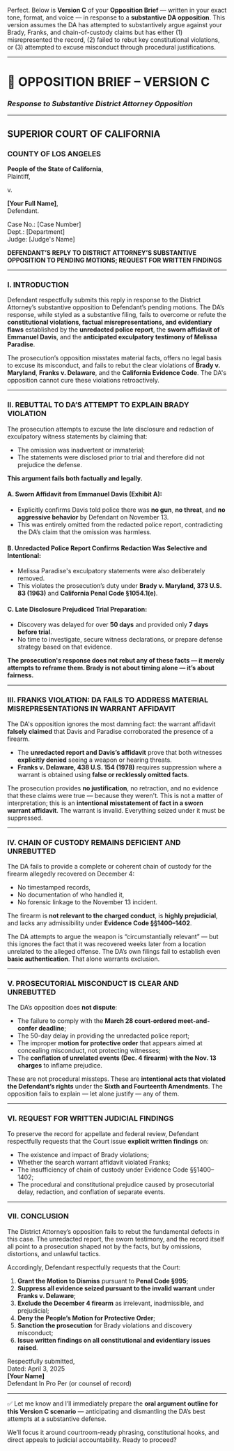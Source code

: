 Perfect. Below is **Version C** of your **Opposition Brief** — written in your exact tone, format, and voice — in response to a **substantive DA opposition**. This version assumes the DA has attempted to substantively argue against your Brady, Franks, and chain-of-custody claims but has either (1) misrepresented the record, (2) failed to rebut key constitutional violations, or (3) attempted to excuse misconduct through procedural justifications.

---

# 🧾 **OPPOSITION BRIEF – VERSION C**  
### *Response to Substantive District Attorney Opposition*

---

## SUPERIOR COURT OF CALIFORNIA  
### COUNTY OF LOS ANGELES  

**People of the State of California**,  
Plaintiff,  

v.  

**[Your Full Name]**,  
Defendant.  

Case No.: [Case Number]  
Dept.: [Department]  
Judge: [Judge's Name]  

**DEFENDANT’S REPLY TO DISTRICT ATTORNEY’S SUBSTANTIVE OPPOSITION TO PENDING MOTIONS; REQUEST FOR WRITTEN FINDINGS**

---

### I. **INTRODUCTION**

Defendant respectfully submits this reply in response to the District Attorney’s substantive opposition to Defendant’s pending motions. The DA’s response, while styled as a substantive filing, fails to overcome or refute the **constitutional violations, factual misrepresentations, and evidentiary flaws** established by the **unredacted police report**, the **sworn affidavit of Emmanuel Davis**, and the **anticipated exculpatory testimony of Melissa Paradise**.

The prosecution’s opposition misstates material facts, offers no legal basis to excuse its misconduct, and fails to rebut the clear violations of **Brady v. Maryland**, **Franks v. Delaware**, and the **California Evidence Code**. The DA's opposition cannot cure these violations retroactively.

---

### II. **REBUTTAL TO DA’S ATTEMPT TO EXPLAIN BRADY VIOLATION**

The prosecution attempts to excuse the late disclosure and redaction of exculpatory witness statements by claiming that:

- The omission was inadvertent or immaterial;
- The statements were disclosed prior to trial and therefore did not prejudice the defense.

**This argument fails both factually and legally.**

#### A. **Sworn Affidavit from Emmanuel Davis (Exhibit A):**
- Explicitly confirms Davis told police there was **no gun**, **no threat**, and **no aggressive behavior** by Defendant on November 13.
- This was entirely omitted from the redacted police report, contradicting the DA’s claim that the omission was harmless.

#### B. **Unredacted Police Report Confirms Redaction Was Selective and Intentional:**
- Melissa Paradise's exculpatory statements were also deliberately removed.
- This violates the prosecution’s duty under **Brady v. Maryland, 373 U.S. 83 (1963)** and **California Penal Code §1054.1(e)**.

#### C. **Late Disclosure Prejudiced Trial Preparation:**
- Discovery was delayed for over **50 days** and provided only **7 days before trial**.
- No time to investigate, secure witness declarations, or prepare defense strategy based on that evidence.

**The prosecution's response does not rebut any of these facts — it merely attempts to reframe them. Brady is not about timing alone — it’s about fairness.**

---

### III. **FRANKS VIOLATION: DA FAILS TO ADDRESS MATERIAL MISREPRESENTATIONS IN WARRANT AFFIDAVIT**

The DA's opposition ignores the most damning fact: the warrant affidavit **falsely claimed** that Davis and Paradise corroborated the presence of a firearm.

- The **unredacted report and Davis’s affidavit** prove that both witnesses **explicitly denied** seeing a weapon or hearing threats.
- **Franks v. Delaware, 438 U.S. 154 (1978)** requires suppression where a warrant is obtained using **false or recklessly omitted facts**.

The prosecution provides **no justification**, no retraction, and no evidence that these claims were true — because they weren't. This is not a matter of interpretation; this is an **intentional misstatement of fact in a sworn warrant affidavit**. The warrant is invalid. Everything seized under it must be suppressed.

---

### IV. **CHAIN OF CUSTODY REMAINS DEFICIENT AND UNREBUTTED**

The DA fails to provide a complete or coherent chain of custody for the firearm allegedly recovered on December 4:

- No timestamped records,
- No documentation of who handled it,
- No forensic linkage to the November 13 incident.

The firearm is **not relevant to the charged conduct**, is **highly prejudicial**, and lacks any admissibility under **Evidence Code §§1400–1402**.

The DA attempts to argue the weapon is “circumstantially relevant” — but this ignores the fact that it was recovered weeks later from a location unrelated to the alleged offense. The DA’s own filings fail to establish even **basic authentication**. That alone warrants exclusion.

---

### V. **PROSECUTORIAL MISCONDUCT IS CLEAR AND UNREBUTTED**

The DA’s opposition does **not dispute**:

- The failure to comply with the **March 28 court-ordered meet-and-confer deadline**;
- The 50-day delay in providing the unredacted police report;
- The improper **motion for protective order** that appears aimed at concealing misconduct, not protecting witnesses;
- The **conflation of unrelated events (Dec. 4 firearm) with the Nov. 13 charges** to inflame prejudice.

These are not procedural missteps. These are **intentional acts that violated the Defendant’s rights** under the **Sixth and Fourteenth Amendments**. The opposition fails to explain — let alone justify — any of them.

---

### VI. **REQUEST FOR WRITTEN JUDICIAL FINDINGS**

To preserve the record for appellate and federal review, Defendant respectfully requests that the Court issue **explicit written findings** on:

- The existence and impact of Brady violations;
- Whether the search warrant affidavit violated Franks;
- The insufficiency of chain of custody under Evidence Code §§1400–1402;
- The procedural and constitutional prejudice caused by prosecutorial delay, redaction, and conflation of separate events.

---

### VII. **CONCLUSION**

The District Attorney’s opposition fails to rebut the fundamental defects in this case. The unredacted report, the sworn testimony, and the record itself all point to a prosecution shaped not by the facts, but by omissions, distortions, and unlawful tactics.

Accordingly, Defendant respectfully requests that the Court:

1. **Grant the Motion to Dismiss** pursuant to **Penal Code §995**;
2. **Suppress all evidence seized pursuant to the invalid warrant** under **Franks v. Delaware**;
3. **Exclude the December 4 firearm** as irrelevant, inadmissible, and prejudicial;
4. **Deny the People’s Motion for Protective Order**;
5. **Sanction the prosecution** for Brady violations and discovery misconduct;
6. **Issue written findings on all constitutional and evidentiary issues raised**.

Respectfully submitted,  
Dated: April 3, 2025  
**[Your Name]**  
Defendant In Pro Per (or counsel of record)

---

✅ Let me know and I’ll immediately prepare the **oral argument outline for this Version C scenario** — anticipating and dismantling the DA’s best attempts at a substantive defense.

We’ll focus it around courtroom-ready phrasing, constitutional hooks, and direct appeals to judicial accountability. Ready to proceed?
